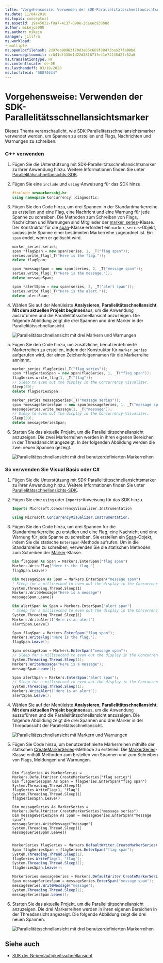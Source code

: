 ```yaml
---
title: 'Vorgehensweise: Verwenden der SDK-Parallelitätsschnellansichtsmarker | Microsoft-Dokumentation'
ms.date: 11/04/2016
ms.topic: conceptual
ms.assetid: 19a45032-f8a7-4137-890e-2ceeec938b8d
author: mikejo5000
ms.author: mikejo
manager: jillfra
ms.workload:
- multiple
ms.openlocfilehash: 2d97ea90963f70d3a06c669f08473bab27fa08bd
ms.sourcegitcommit: cc841df335d1d22d281871fe41e74238d2fc52a6
ms.translationtype: HT
ms.contentlocale: de-DE
ms.lasthandoff: 03/18/2020
ms.locfileid: "68870334"
---
```

# <a name="how-to-use-the-concurrency-visualizer-markers-sdk"></a>Vorgehensweise: Verwenden der SDK-Parallelitätsschnellansichtsmarker
Dieses Thema veranschaulicht, wie SDK-Parallelitätsschnellansichtsmarker verwendet werden, um Spannen zu erstellen und Flags, Nachrichten und Warnungen zu schreiben.

### <a name="to-use-c"></a>C++ verwenden

1. Fügen Sie die Unterstützung mit SDK-Parallelitätsschnellansichtsmarker zu Ihrer Anwendung hinzu. Weitere Informationen finden Sie unter [Parallelitätsschnellansichts-SDK](../profiling/concurrency-visualizer-sdk.md).

2. Fügen Sie eine `include` und `using`-Anweisung für das SDK hinzu.

    ```cpp
    #include <cvmarkersobj.h>
    using namespace Concurrency::diagnostic;
    ```

3. Fügen Sie den Code hinzu, um drei Spannen in der Standardmarkerreihe zu erstellen und eine Flag, eine Nachricht und eine Warnung für jede Spanne zu schreiben. Die Methoden zum Schreiben von Flags, Nachrichten und Warnungen sind Mitglieder der [marker_series](../profiling/marker-series-class.md)-Klasse. Der Konstruktor für die [span](../profiling/span-class.md)-Klasse erfordert ein `marker_series`-Objekt, sodass jede Spanne einer bestimmten Markerreihe zugeordnet ist. Ein `span` endet, wenn er gelöscht wird.

    ```cpp
    marker_series series;
    span *flagSpan = new span(series, 1, _T("flag span"));
    series.write_flag(_T("Here is the flag."));
    delete flagSpan;

    span *messageSpan = new span(series, 2, _T("message span"));
    series.write_flag(_T("Here is the message."));
    delete messageSpan;

    span *alertSpan = new span(series, 3, _T("alert span"));
    series.write_flag(_T("Here is the alert."));
    delete alertSpan;
    ```

4. Wählen Sie auf der Menüleiste **Analysieren**, **Parallelitätsschnellansicht**, **Mit dem aktuellen Projekt beginnen**aus, um die Anwendung auszuführen und die Parallelitätsschnellansicht anzuzeigen. Die folgende Abbildung zeigt die drei Spannen und drei Marker in der Parallelitätsschnellansicht.

     ![Parallelitätsschnellansicht mit drei Markern und Warnungen](../profiling/media/cvmarkersnative.png "CvMarkersNative")

5. Fügen Sie den Code hinzu, um zusätzliche, benutzerdefinierte Markerreihen zu erstellen, indem der Konstruktor für `marker_series` aufgerufen wird, der einen Zeichenfolgennamen für die Markerreihe annimmt.

    ```cpp
    marker_series flagSeries(_T("flag series"));
    span *flagSeriesSpan = new span(flagSeries, 1, _T("flag span"));
    flagSeries.write_flag(1, _T("flag"));
    // Sleep to even out the display in the Concurrency Visualizer.
    Sleep(50);
    delete flagSeriesSpan;

    marker_series messageSeries(_T("message series"));
    span *messageSeriesSpan = new span(messageSeries, 1, _T("message span"));
    messageSeries.write_message(1, _T("message"));
    // Sleep to even out the display in the Concurrency Visualizer.
    Sleep(50);
    delete messageSeriesSpan;
    ```

6. Starten Sie das aktuelle Projekt, um die Parallelitätsschnellansicht anzuzeigen. Die zwei Markerreihen werden in ihren eigenen Bereichen in der Threadansicht angezeigt. In der folgenden Abbildung werden die zwei neuen Spannen gezeigt.

     ![Parallelitätsschnellansicht mit drei benutzerdefinierten Markerreihen](../profiling/media/cvmarkerseriesnative.png "CvMarkerSeriesNative")

### <a name="to-use-visual-basic-or-c"></a>So verwenden Sie Visual Basic oder C\#

1. Fügen Sie die Unterstützung mit SDK-Parallelitätsschnellansichtsmarker zu Ihrer Anwendung hinzu. Weitere Informationen finden Sie unter [Parallelitätsschnellansichts-SDK](../profiling/concurrency-visualizer-sdk.md).

2. Fügen Sie eine `using` oder `Imports`-Anweisung für das SDK hinzu.

    ```vb
    Imports Microsoft.ConcurrencyVisualizer.Instrumentation
    ```

    ```csharp
    using Microsoft.ConcurrencyVisualizer.Instrumentation;
    ```

3. Fügen Sie den Code hinzu, um drei Spannen für die Standardmarkerreihe zu erstellen und eine Flag, eine Nachricht und eine Warnung für jede Spanne zu schreiben. Sie erstellen ein [Span](/previous-versions/hh694189(v=vs.140))-Objekt, indem Sie die statische `EnterSpan`-Methode aufrufen. Um in die Standardreihe zu schreiben, verwenden Sie die statischen Methoden zum Schreiben der [Marker](/previous-versions/hh694099(v=vs.140))-Klasse.

    ```vb
    Dim flagSpan As Span = Markers.EnterSpan("flag span")
    Markers.WriteFlag("Here is the flag.")
    flagSpan.Leave()

    Dim messageSpan As Span = Markers.EnterSpan("message span")
    ' Sleep for a millisecond to even out the display in the Concurrency Visualizer.
    System.Threading.Thread.Sleep(1)
    Markers.WriteMessage("Here is a message")
    messageSpan.Leave()

    Dim alertSpan As Span = Markers.EnterSpan("alert span")
    ' Sleep for a millisecond to even out the display in the Concurrency Visualizer.
    System.Threading.Thread.Sleep(1)
    Markers.WriteAlert("Here is an alert")
    alertSpan.Leave()
    ```

    ```csharp
    Span flagSpan = Markers.EnterSpan("flag span");
    Markers.WriteFlag("Here is the flag.");
    flagSpan.Leave();

    Span messageSpan = Markers.EnterSpan("message span");
    // Sleep for a millisecond to even out the display in the Concurrency Visualizer.
    System.Threading.Thread.Sleep(1);
    Markers.WriteMessage("Here is a message");
    messageSpan.Leave();

    Span alertSpan = Markers.EnterSpan("alert span");
    // Sleep for a millisecond to even out the display in the Concurrency Visualizer.
    System.Threading.Thread.Sleep(1);
    Markers.WriteAlert("Here is an alert");
    alertSpan.Leave();
    ```

4. Wählen Sie auf der Menüleiste **Analysieren**, **Parallelitätsschnellansicht**, **Mit dem aktuellen Projekt beginnen**aus, um die Anwendung auszuführen und die Parallelitätsschnellansicht anzuzeigen. Die folgende Abbildung zeigt die drei Spannen und drei Marker in der Threadansicht der Parallelitätsschnellansicht.

     ![Parallelitätsschnellansicht mit Markern und Warnungen](../profiling/media/cvmarkersmanaged.png "CvMarkersManaged")

5. Fügen Sie Code hinzu, um benutzerdefinierte Markerreihen mithilfe der statischen [CreateMarkerSeries](/previous-versions/hh694171(v=vs.140))-Methode zu erstellen. Die [MarkerSeries](/previous-versions/hh694127(v=vs.140))-Klasse enthält Methoden zum Erstellen von Spannen und zum Schreiben von Flags, Meldungen und Warnungen.

    ```VB

    Dim flagSeries As MarkerSeries = Markers.DefaultWriter.CreateMarkerSeries("flag series")
    Dim flagSeriesSpan As Span = flagSeries.EnterSpan("flag span")
    System.Threading.Thread.Sleep(1)
    flagSeries.WriteFlag(1, "flag")
    System.Threading.Thread.Sleep(1)
    flagSeriesSpan.Leave()

    Dim messageSeries As MarkerSeries = Markers.DefaultWriter.CreateMarkerSeries("message series")
    Dim messageSeriesSpan As Span = messageSeries.EnterSpan("message span")
    messageSeries.WriteMessage("message")
    System.Threading.Thread.Sleep(1)
    messageSeriesSpan.Leave()
    ```

    ```csharp

    MarkerSeries flagSeries = Markers.DefaultWriter.CreateMarkerSeries("flag series");
    Span flagSeriesSpan = flagSeries.EnterSpan("flag span");
    System.Threading.Thread.Sleep(1);
    flagSeries.WriteFlag(1, "flag");
    System.Threading.Thread.Sleep(1);
    flagSeriesSpan.Leave();

    MarkerSeries messageSeries = Markers.DefaultWriter.CreateMarkerSeries("message series");
    Span messageSeriesSpan = messageSeries.EnterSpan("message span");
    messageSeries.WriteMessage("message");
    System.Threading.Thread.Sleep(1);
    messageSeriesSpan.Leave();
    ```

6. Starten Sie das aktuelle Projekt, um die Parallelitätsschnellansicht anzuzeigen. Die drei Markerreihen werden in ihren eigenen Bereichen in der Threadansicht angezeigt. Die folgende Abbildung zeigt die drei neuen Spannen.

     ![Parallelitätsschnellansicht mit drei benutzerdefinierten Markerreihen](../profiling/media/cvmarkerseriesmanaged.png "CvMarkerSeriesManaged")

## <a name="see-also"></a>Siehe auch
- [SDK der Nebenläufigkeitsschnellansicht](../profiling/concurrency-visualizer-sdk.md)
